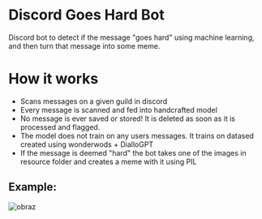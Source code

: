 # Discord Goes Hard Bot
Discord bot to detect if the message "goes hard" using machine learning, and then turn that message into some meme.
# How it works
* Scans messages on a given guild in discord
* Every message is scanned and fed into handcrafted model
* No message is ever saved or stored! It is deleted as soon as it is processed and flagged.
* The model does not train on any users messages. It trains on datased created using wonderwods + DialloGPT
* If the message is deemed "hard" the bot takes one of the images in resource folder and creates a meme with it using PIL
## Example:
![obraz](https://github.com/coolka1234/Discord-Goes-Hard-Bot/assets/88340455/e706a20a-d082-4083-8880-660bd6ea7b73)

